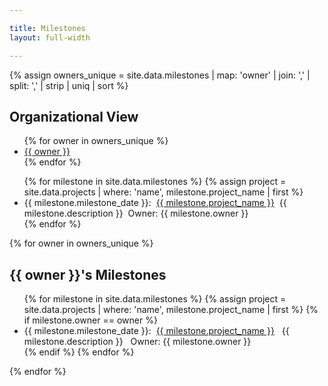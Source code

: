 ```yaml
---

title: Milestones
layout: full-width

---
```


{% assign owners_unique = site.data.milestones | map: 'owner' | join: ',' | split: ',' | strip | uniq | sort %}

<div class='milestones'>
<h2>Organizational View</h2>
<div>
<nav>
<ul>
   {% for owner in owners_unique %}
    <li><a href="#{{ owner | replace: ' ', '-'}}">{{ owner }}</a></li>
   {% endfor %}
</ul>
</nav>
</div>
<div class='milestones'>
<ul>
{% for milestone in site.data.milestones %}
    {% assign project = site.data.projects | where: 'name', milestone.project_name | first %}
   <li class='{{ milestone.status }}'>
        {{ milestone.milestone_date }}:&nbsp;&nbsp;<a href='{{ project.url }}'>{{ milestone.project_name }}</a>&nbsp;&nbsp;{{ milestone.description }}&nbsp;&nbsp;Owner: {{ milestone.owner }}
    </li>
{% endfor %}
</ul> 

{% for owner in owners_unique %}
<section id="{{ owner | replace: ' ', '-' }}">
<h2>{{ owner }}'s Milestones</h2>
<ul>
    {% for milestone in site.data.milestones %}
    {% assign project = site.data.projects | where: 'name', milestone.project_name | first %}
        {% if milestone.owner == owner %}
        <li class='{{ milestone.status }}'> {{ milestone.milestone_date }}:&nbsp;&nbsp;<a href='{{ project.url }}'>{{ milestone.project_name }}</a>&nbsp;&nbsp;
            {{ milestone.description }}&nbsp;&nbsp;
            Owner: {{ milestone.owner }}
        </li>
        {% endif %}
    {% endfor %}
</ul>
</section>
{% endfor %}
</div>
